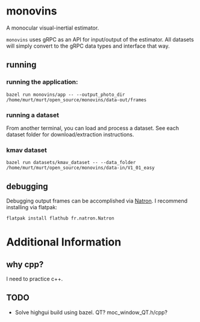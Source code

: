 # monovins
A monocular visual-inertial estimator.

`monovins` uses gRPC as an API for input/output of the estimator. All datasets will simply convert to the gRPC data types and interface that way.

## running

### running the application:

`bazel run monovins/app -- --output_photo_dir /home/murt/murt/open_source/monovins/data-out/frames`

### running a dataset

From another terminal, you can load and process a dataset. See each dataset folder for download/extraction instructions.

### kmav dataset

`bazel run datasets/kmav_dataset -- --data_folder /home/murt/murt/open_source/monovins/data-in/V1_01_easy`

## debugging

Debugging output frames can be accomplished via [Natron](https://natrongithub.github.io/). I recommend installing via flatpak:

`flatpak install flathub fr.natron.Natron`

# Additional Information
## why cpp?
I need to practice c++.

## TODO
* Solve highgui build using bazel. QT? moc_window_QT.h/cpp?

